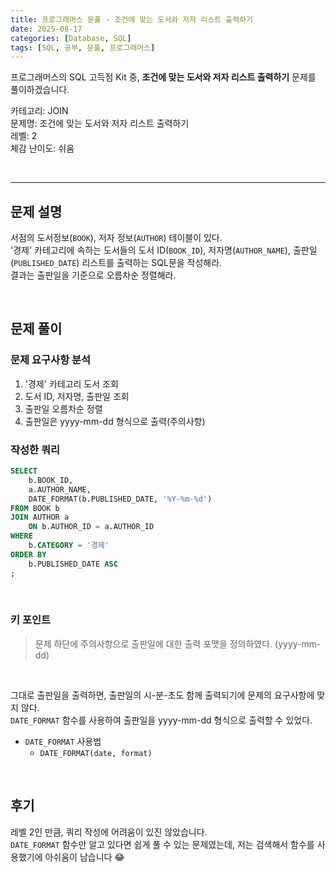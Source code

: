 ```yaml
---
title: 프로그래머스 문풀 - 조건에 맞는 도서와 저자 리스트 출력하기
date: 2025-08-17 
categories: [Database, SQL]
tags: [SQL, 공부, 문풀, 프로그래머스]
---
```


프로그래머스의 SQL 고득점 Kit 중, 
**조건에 맞는 도서와 저자 리스트 출력하기** 문제를 풀이하겠습니다.

카테고리: JOIN    
문제명: 조건에 맞는 도서와 저자 리스트 출력하기     
레벨: 2    
체감 난이도: 쉬움    


<br>

----



## 문제 설명
서점의 도서정보(`BOOK`), 저자 정보(`AUTHOR`) 테이블이 있다.    
'경제' 카테고리에 속하는 도서들의 도서 ID(`BOOK_ID`), 저자명(`AUTHOR_NAME`), 출판일(`PUBLISHED_DATE`) 리스트를 출력하는 SQL문을 작성해라.    
결과는 출판일을 기준으로 오름차순 정렬해라.


<br>

## 문제 풀이
### 문제 요구사항 분석
1. '경제' 카테고리 도서 조회
2. 도서 ID, 저자명, 출판일 조회
3. 출판일 오름차순 정렬
4. 출판일은 yyyy-mm-dd 형식으로 출력(주의사항)

### 작성한 쿼리
```sql
SELECT
    b.BOOK_ID,
    a.AUTHOR_NAME,
    DATE_FORMAT(b.PUBLISHED_DATE, '%Y-%m-%d')
FROM BOOK b
JOIN AUTHOR a
    ON b.AUTHOR_ID = a.AUTHOR_ID
WHERE
    b.CATEGORY = '경제'
ORDER BY
    b.PUBLISHED_DATE ASC
;
```

<br>

### 키 포인트
> 문제 하단에 주의사항으로 출판일에 대한 출력 포맷을 정의하였다. (yyyy-mm-dd)

<br>

그대로 출판일을 출력하면, 출판일의 시-분-초도 함께 출력되기에 문제의 요구사항에 맞지 않다.    
`DATE_FORMAT` 함수를 사용하여 출판일을 yyyy-mm-dd 형식으로 출력할 수 있었다.

- `DATE_FORMAT` 사용법
    - `DATE_FORMAT(date, format)`

<br>

## 후기
레벨 2인 만큼, 쿼리 작성에 어려움이 있진 않았습니다.    
`DATE_FORMAT` 함수만 알고 있다면 쉽게 풀 수 있는 문제였는데, 저는 검색해서 함수를 사용했기에 아쉬움이 남습니다 😂

